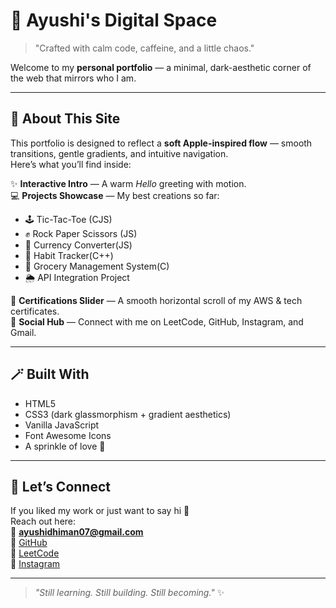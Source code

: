 # 🍃 Ayushi's Digital Space

> "Crafted with calm code, caffeine, and a little chaos."

Welcome to my **personal portfolio** — a minimal, dark-aesthetic corner of the web that mirrors who I am.  

---

## 🌙 About This Site
This portfolio is designed to reflect a **soft Apple-inspired flow** — smooth transitions, gentle gradients, and intuitive navigation.  
Here’s what you’ll find inside:

✨ **Interactive Intro** — A warm *Hello* greeting with motion.  
💻 **Projects Showcase** — My best creations so far:
- 🕹 Tic-Tac-Toe (CJS)
- ✊ Rock Paper Scissors (JS)
- 💱 Currency Converter(JS)
- 📅 Habit Tracker(C++)
- 🛒 Grocery Management System(C)
- 🌦 API Integration Project

📜 **Certifications Slider** — A smooth horizontal scroll of my AWS & tech certificates.  
🔗 **Social Hub** — Connect with me on LeetCode, GitHub, Instagram, and Gmail.

---

## 🪄 Built With
- HTML5  
- CSS3 (dark glassmorphism + gradient aesthetics)  
- Vanilla JavaScript  
- Font Awesome Icons  
- A sprinkle of love 💜

---


## 🌸 Let’s Connect
If you liked my work or just want to say hi 👋  
Reach out here:  
📧 **[ayushidhiman07@gmail.com](mailto:ayushidhiman07@gmail.com)**  
🐙 [GitHub](https://github.com/AyushiiDhiman)  
🧠 [LeetCode](https://leetcode.com/https_ayushi/)  
📸 [Instagram](https://instagram.com/aau.shhie)

---

> *"Still learning. Still building. Still becoming."* ✨
